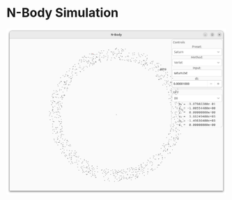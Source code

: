 # N-Body Simulation

![Saturn's rings](https://github.com/resetius/solar/blob/master/img/screen1.png?raw=true)

